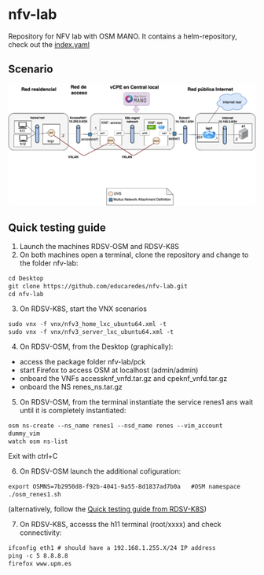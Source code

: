 # nfv-lab
Repository for NFV lab with OSM MANO.
It contains a helm-repository, check out the [index.yaml](index.yaml)

## Scenario
![scenario detail](doc/nfv-lab-figura4.drawio.png)

## Quick testing guide
1. Launch the machines RDSV-OSM and RDSV-K8S
2. On both machines open a terminal, clone the repository and change to the folder nfv-lab:

```
cd Desktop
git clone https://github.com/educaredes/nfv-lab.git
cd nfv-lab
```

3. On RDSV-K8S, start the VNX scenarios

```
sudo vnx -f vnx/nfv3_home_lxc_ubuntu64.xml -t
sudo vnx -f vnx/nfv3_server_lxc_ubuntu64.xml -t
```

4. On RDSV-OSM, from the Desktop (graphically):
- access the package folder nfv-lab/pck
- start Firefox to access OSM at localhost (admin/admin)
- onboard the VNFs accessknf_vnfd.tar.gz and cpeknf_vnfd.tar.gz
- onboard the NS renes_ns.tar.gz

5. On RDSV-OSM, from the terminal instantiate the service renes1 ans wait 
until it is completely instantiated:

```
osm ns-create --ns_name renes1 --nsd_name renes --vim_account dummy_vim
watch osm ns-list
```

Exit with ctrl+C

6. On RDSV-OSM launch the additional cofiguration:

```
export OSMNS=7b2950d8-f92b-4041-9a55-8d1837ad7b0a   #OSM namespace
./osm_renes1.sh
```
(alternatively, follow the [Quick testing guide from RDSV-K8S](README-alt-6-9.md))

7. On RDSV-K8S, accesss the h11 terminal (root/xxxx) and check connectivity:

```
ifconfig eth1 # should have a 192.168.1.255.X/24 IP address
ping -c 5 8.8.8.8
firefox www.upm.es
```
